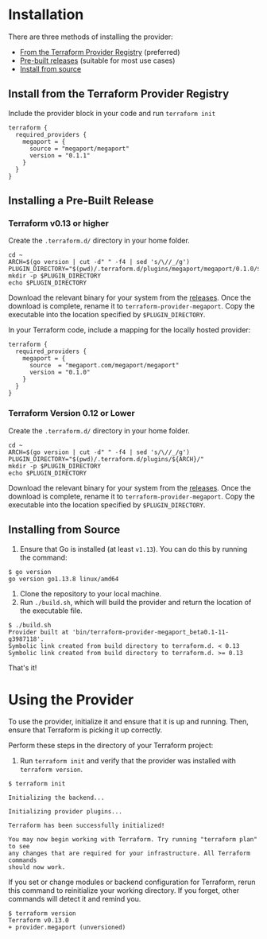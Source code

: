# Installation
There are three methods of installing the provider: 

* [From the Terraform Provider Registry](https://registry.terraform.io/providers/megaport/megaport/latest) (preferred)
* [Pre-built releases](#installing-a-pre-built-release) (suitable for most use cases)
* [Install from source](#installing-from-source)

## Install from the Terraform Provider Registry
Include the provider block in your code and run `terraform init`
```
terraform {
  required_providers {
    megaport = {
      source = "megaport/megaport"
      version = "0.1.1"
    }
  }
}
```

## Installing a Pre-Built Release

### Terraform v0.13 or higher  
Create the `.terraform.d/` directory in your home folder.

```
cd ~
ARCH=$(go version | cut -d" " -f4 | sed 's/\//_/g')
PLUGIN_DIRECTORY="$(pwd)/.terraform.d/plugins/megaport/megaport/0.1.0/${ARCH}/"
mkdir -p $PLUGIN_DIRECTORY
echo $PLUGIN_DIRECTORY
```

Download the relevant binary for your system from the [releases](https://github.com/megaport/terraform-provider-megaport/releases). Once the download is complete, 
rename it to `terraform-provider-megaport`. Copy the executable into the location specified by `$PLUGIN_DIRECTORY`.

In your Terraform code, include a mapping for the locally hosted provider: 
```
terraform {
  required_providers {
    megaport = {
      source  = "megaport.com/megaport/megaport"
      version = "0.1.0"
    }
  }
}
```

### Terraform Version 0.12 or Lower
Create the `.terraform.d/` directory in your home folder.

```
cd ~
ARCH=$(go version | cut -d" " -f4 | sed 's/\//_/g')
PLUGIN_DIRECTORY="$(pwd)/.terraform.d/plugins/${ARCH}/"
mkdir -p $PLUGIN_DIRECTORY
echo $PLUGIN_DIRECTORY
```

Download the relevant binary for your system from the [releases](https://github.com/megaport/terraform-provider-megaport/releases). Once the download is complete, 
rename it to `terraform-provider-megaport`. Copy the executable into the location specified by `$PLUGIN_DIRECTORY`.

## Installing from Source

1. Ensure that Go is installed (at least `v1.13`). You can do this by running the command: 
```
$ go version
go version go1.13.8 linux/amd64
```

1. Clone the repository to your local machine. 
1. Run `./build.sh`, which will build the provider and return the location of the executable file.
```
$ ./build.sh 
Provider built at 'bin/terraform-provider-megaport_beta0.1-11-g3987118'.
Symbolic link created from build directory to terraform.d. < 0.13
Symbolic link created from build directory to terraform.d. >= 0.13
```
That's it!

# Using the Provider

To use the provider, initialize it and ensure that it is up and running. Then, ensure that Terraform is picking it up correctly. 

Perform these steps in the directory of your Terraform project:

1. Run `terraform init` and verify that the provider was installed with `terraform version`.
```
$ terraform init

Initializing the backend...

Initializing provider plugins...

Terraform has been successfully initialized!

You may now begin working with Terraform. Try running "terraform plan" to see
any changes that are required for your infrastructure. All Terraform commands
should now work.
```

If you set or change modules or backend configuration for Terraform, rerun this command to reinitialize your working directory. If you forget, other commands will detect it and remind you.
```
$ terraform version
Terraform v0.13.0
+ provider.megaport (unversioned)
```

